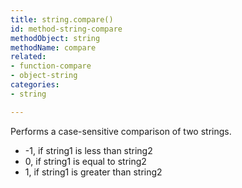 ```yaml
---
title: string.compare()
id: method-string-compare
methodObject: string
methodName: compare
related:
- function-compare
- object-string
categories:
- string

---
```


Performs a case-sensitive comparison of two strings.

- -1, if string1 is less than string2
- 0, if string1 is equal to string2
- 1, if string1 is greater than string2